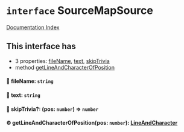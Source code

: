 # `interface` SourceMapSource

[Documentation Index](../README.md)

## This interface has

- 3 properties:
[fileName](#-filename-string),
[text](#-text-string),
[skipTrivia](#-skiptrivia-pos-number--number)
- method [getLineAndCharacterOfPosition](#-getlineandcharacterofpositionpos-number-lineandcharacter)


#### 📄 fileName: `string`



#### 📄 text: `string`



#### 📄 skipTrivia?: (pos: `number`) => `number`



#### ⚙ getLineAndCharacterOfPosition(pos: `number`): [LineAndCharacter](../private.interface.LineAndCharacter/README.md)



